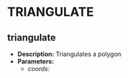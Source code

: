 # TRIANGULATE    

## triangulate  
* **Description:** Triangulates a polygon  
* **Parameters:**  
  * *coords:* 
  
  

